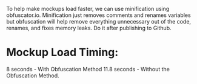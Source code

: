 To help make mockups load faster, we can use minification using obfuscator.io. Minification just removes comments and renames variables but
obfuscation will help remove everything unnecessary out of the code, renames, and fixes memory leaks. Do it after publishing to Github.

Mockup Load Timing:
==============

8 seconds - With Obfuscation Method
11.8 seconds - Without the Obfuscation Method.